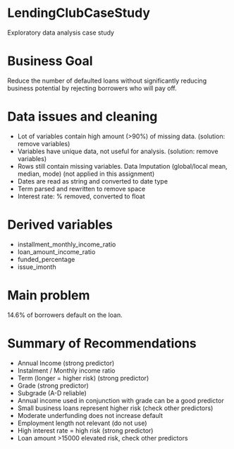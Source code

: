 # LendingClubCaseStudy
Exploratory data analysis case study

# Business Goal
Reduce the number of defaulted loans without significantly reducing business potential by rejecting borrowers who will pay off.

# Data issues and cleaning
- Lot of variables contain high amount (>90%) of missing data. (solution: remove variables)
- Variables have unique data, not useful for analysis. (solution: remove variables)
- Rows still contain missing variables. Data Imputation (global/local mean, median, mode) (not applied in this assignment)
- Dates are read as string and converted to date type
- Term parsed and rewritten to remove space
- Interest rate: % removed, converted to float

# Derived variables
- installment_monthly_income_ratio
- loan_amount_income_ratio
- funded_percentage
- issue_imonth

# Main problem
14.6% of borrowers default on the loan.

# Summary of Recommendations
- Annual Income (strong predictor)
- Instalment / Monthly income ratio
- Term (longer = higher risk) (strong predictor)
- Grade (strong predictor)
- Subgrade (A-D reliable)
- Annual income used in conjunction with grade can be a good predictor
- Small business loans represent higher risk (check other predictors)
- Moderate underfunding does not increase default
- Employment length not relevant (do not use)
- High interest rate = high risk (strong predictor)
- Loan amount >15000 elevated risk, check other predictors